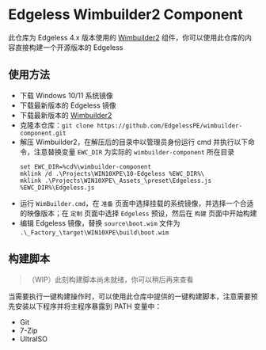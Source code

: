 # Edgeless Wimbuilder2 Component
此仓库为 Edgeless 4.x 版本使用的 [Wimbuilder2](https://github.com/slorelee/wimbuilder2) 组件，你可以使用此仓库的内容直接构建一个开源版本的 Edgeless

## 使用方法
* 下载 Windows 10/11 系统镜像
* 下载最新版本的 Edgeless 镜像
* 下载最新版本的 [Wimbuilder2](https://slore.lanzoux.com/b00z5zy6b)
* 克隆本仓库：`git clone https://github.com/EdgelessPE/wimbuilder-component.git`
* 解压 Wimbuilder2，在解压后的目录中以管理员身份运行 cmd 并执行以下命令，注意替换变量 `EWC_DIR` 为实际的 `wimbuilder-component` 所在目录
    ```batch
    set EWC_DIR=%cd%\wimbuilder-component
    mklink /d .\Projects\WIN10XPE\10-Edgeless %EWC_DIR%\ 
    mklink .\Projects\WIN10XPE\_Assets_\preset\Edgeless.js %EWC_DIR%\Edgeless.js
    ```
* 运行 `WimBuilder.cmd`，在 `准备` 页面中选择挂载的系统镜像，并选择一个合适的映像版本；在 `定制` 页面中选择 `Edgeless` 预设，然后在 `构建` 页面中开始构建
* 编辑 Edgeless 镜像，替换 `source\boot.wim` 文件为 `.\_Factory_\target\WIN10XPE\build\boot.wim`

## 构建脚本
> （WIP）此刻构建脚本尚未就绪，你可以稍后再来查看

当需要执行一键构建操作时，可以使用此仓库中提供的一键构建脚本，注意需要预先安装以下程序并将主程序暴露到 PATH 变量中：
* Git
* 7-Zip
* UltraISO
